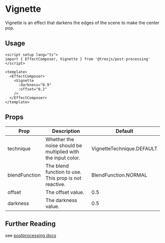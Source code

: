 # Vignette

<DocsDemo>
  <VignetteDemo />
</DocsDemo>

Vignette is an effect that darkens the edges of the scene to make the center pop.

## Usage

```vue
<script setup lang="ts">
import { EffectComposer, Vignette } from '@tresjs/post-processing'
</script>

<template>
  <EffectComposer>
    <Vignette
      :darkness="0.9"
      :offset="0.2"
    />
  </EffectComposer>
</template>
```

## Props

| Prop          | Description                                                 | Default                    |
| ------------- | ----------------------------------------------------------- | -------------------------- |
| technique     | Whether the noise should be multiplied with the input color. | VignetteTechnique.DEFAULT |
| blendFunction | The blend function to use. This prop is not reactive. | BlendFunction.NORMAL       |
| offset        | The offset value.                                           | 0.5                        |
| darkness      | The darkness value.                                         | 0.5                        |


## Further Reading
see [postprocessing docs](https://pmndrs.github.io/postprocessing/public/docs/class/src/effects/VignetteEffect.js~VignetteEffect.html)